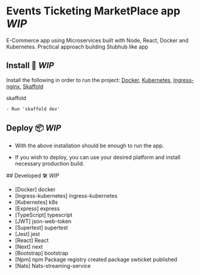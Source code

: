 # Events Ticketing MarketPlace app _WIP_

E-Commerce app using Microservices built with Node, React, Docker and Kubernetes. Practical approach building Stubhub like app

## Install 🔧 _WIP_

Install the following in order to run the project:
[Docker](https://www.docker.com/products/docker-desktop/), [Kubernetes](https://kubernetes.io/releases/download/), [Ingress-nginx](https://kubernetes.github.io/ingress-nginx/deploy/), [Skaffold](https://skaffold.dev/docs/install/#managed-ide)

skaffold

```
- Run 'skaffold dev'
```

## Deploy 📦 _WIP_

- With the above installation should be enough to run the app.

- If you wish to deploy, you can use your desired platform and install necessary production build.

## Developed 🛠️ _WIP_

- [Docker] docker
- [Ingress-kubernetes] ingress-kubernetes
- [Kubernetes] k8s
- [Express] express
- [TypeScript] typescript
- [JWT] json-web-token
- [Supertest] supertest
- [Jest] jest
- [React] React
- [Next] next
- [Bootstrap] bootstrap
- [Npm] npm Package registry created package swticket published
- [Nats] Nats-streaming-service
